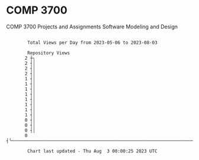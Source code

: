 # COMP 3700
COMP 3700 Projects and Assignments
Software Modeling and Design

```

        Total Views per Day from 2023-05-06 to 2023-08-03

        Repository Views
       2 ┼╮
       2 ┤│
       2 ┤│
       2 ┤│
       1 ┤│
       1 ┤│
       1 ┤│
       1 ┤│
       1 ┤│
       1 ┤│
       1 ┤│
       1 ┤│
       0 ┤│
       0 ┤│
       0 ┤│
       0 ┤╰────────────────────────────────────────────────────────────────────────────────────────

        Chart last updated - Thu Aug  3 00:00:25 2023 UTC
        
```
